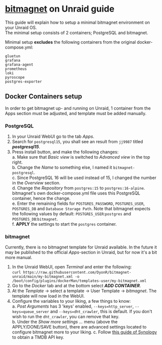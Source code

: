 # [bitmagnet](https://github.com/bitmagnet-io/bitmagnet) on Unraid guide

This guide will explain how to setup a minimal bitmagnet environment on your Unraid OS.  
The minimal setup consists of 2 containers; PostgreSQL and bitmagnet.  

Minimal setup **excludes** the following containers from the original docker-compose.yml:

```
gluetun  
grafana
grafana-agent
prometheus
loki
pyroscope
postgres-exporter
```

## Docker Containers setup

In order to get bitmagnet up- and running on Unraid, 1 container from the Apps section must be adjusted, and template must be added manually.

### PostgreSQL

1. In your Unraid WebUI go to the tab *Apps*.  
2. Search for `postgresql15`, you shall see an result from `jj9987` titled ***postgresql15***.  
3. Press install button, and make the following changes:  
   a. Make sure that *Basic view* is switched to *Advanced view* in the top right.  
   b. Change the *Name* to something else, I named it `bitmagnet-postgresql`.  
   c. Since PostgreSQL 16 will be used instead of 15, I changed the number in the *Overview* section.  
   d. Change the *Repository* from `postgres:15` to `postgres:16-alpine`. bitmagnet's own docker-compose.yml file uses this PostgreSQL container, hence the change.  
   e. Enter the remaining fields for `POSTGRES_PASSWORD`, `POSTGRES_USER`, `POSTGRES_DB` and `Database Storage Path`. Note that bitmagnet expects the following values by default: `POSTGRES_USER`:`postgres` and `POSTGRES_DB`:`bitmagnet`.  
   f. **APPLY** the settings to start the `postgres` container.  

### bitmagnet

Currently, there is no bitmagnet template for Unraid available. In the future it may be published to the official *Apps*-section in Unraid, but for now it's a bit more manual.

1. In the Unraid WebUI, open *Terminal* and enter the following:  
   `curl https://raw.githubusercontent.com/DyonR/bitmagnet-unraid/main/my-bitmagnet.xml -o /boot/config/plugins/dockerMan/templates-user/my-bitmagnet.xml`
2. Go to the *Docker* tab and at the bottom select ***ADD CONTAINER***.  
3. At the *Template* -> select a template -> User Template -> *bitmagnet*. The template will now load in the WebUI.  
4. Configure the variables to your liking, a few things to know:  
   a. *Post Arguments* has 3 'keys' enabled, `--keys=http_server`, `--keys=queue_server` and `--keys=dht_crawler`, this is default. If you don't wish to run the `dht_crawler`, you can remove that key.  
   b. Under the *Show more settings ...* menu (above the APPLY/DONE/SAVE button), there are advanced settings located to configure bitmagnet more to your liking.
   c. Follow [this guide of Synology](https://kb.synology.com/en-au/DSM/tutorial/How_to_apply_for_a_personal_API_key_to_get_video_info) to obtain a TMDB API key.
  
